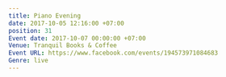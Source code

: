 ```yaml
---
title: Piano Evening
date: 2017-10-05 12:16:00 +07:00
position: 31
Event date: 2017-10-07 00:00:00 +07:00
Venue: Tranquil Books & Coffee
Event URL: https://www.facebook.com/events/194573971084683
Genre: live
---
```


